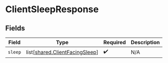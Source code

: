 # ClientSleepResponse


## Fields

| Field                                                                          | Type                                                                           | Required                                                                       | Description                                                                    |
| ------------------------------------------------------------------------------ | ------------------------------------------------------------------------------ | ------------------------------------------------------------------------------ | ------------------------------------------------------------------------------ |
| `sleep`                                                                        | list[[shared.ClientFacingSleep](undefined/models/shared/clientfacingsleep.md)] | :heavy_check_mark:                                                             | N/A                                                                            |